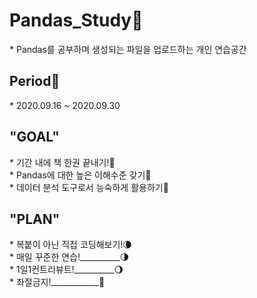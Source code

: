 <h1> Pandas_Study🐼 </h1>
* Pandas를 공부하며 생성되는 파일을 업로드하는 개인 연습공간 <br>

<h2>Period📅</h2>
* 2020.09.16 ~ 2020.09.30 <br>
  
<h2>"GOAL"</h2> 
* 기간 내에 책 한권 끝내기!🐼 <br>
* Pandas에 대한 높은 이해수준 갖기🐼 <br>
* 데이터 분석 도구로서 능숙하게 활용하기🐼 <br>


<h2>"PLAN"</h2>
* 복붙이 아닌 직접 코딩해보기!🌘 <br>
* 매일 꾸준한 연습!__________🌗 <br>
* 1일1컨트리뷰트!__________🌖 <br>
* 좌절금지!____________🌝 <br> <br>
